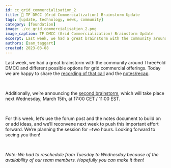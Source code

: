 ```yaml
---
id: cc_grid_commercialisation_2
title: 🧠 TF DMCC (Grid Commercialization) Brainstorm Update
tags: [update, technology, news, community]
category: [foundation]
image: ./cc_grid_commercialisation_2.png
image_caption: TF DMCC (Grid Commercialization) Brainstorm Update
excerpt: Last week, we had a great brainstorm with the community around ThreeFold DMCC and different possible options for grid commercial offerings. Today we are happy to share the recording of that call and the notes. Additionally, we’re announcing the second brainstorm.
authors: [sam_taggart]
created: 2023-03-08
---
```


Last week, we had a great brainstorm with the community around ThreeFold DMCC and different possible options for grid commercial offerings. Today we are happy to share the [recording of that call](https://vimeo.com/805551923/69eec7163f) and the [notes/recap](https://docs.google.com/document/d/1Iku8ZyrwagxdcLJvbOmTm4OA_QVwV6BC-gtUiCLh2Cs/edit?usp=sharing).

<br/>

Additionally, we’re announcing the [second brainstorm](https://forum.threefold.io/t/threefold-dmcc-grid-commercialization-brainstorm-round-two/3835), which will take place next Wednesday, March 15th, at 17:00 CET / 11:00 EST.

<br/>

For this week, let’s use the forum post and the notes document to build on or add ideas, and we’ll reconvene next week to push this important effort forward. We’re planning the session for ~two hours. Looking forward to seeing you then!

<br/>

_Note: We had to reschedule from Tuesday to Wednesday because of the availability of our team members. Hopefully you can make it then!_